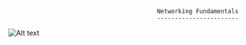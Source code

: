                                               Networking Fundamentals
                                              -----------------------
![Alt text](gif_1.gif)                                            
